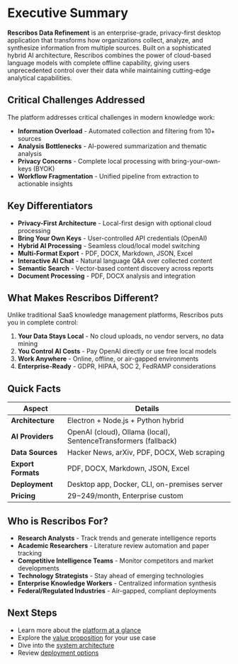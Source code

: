 # Executive Summary

**Rescribos Data Refinement** is an enterprise-grade, privacy-first desktop application that transforms how organizations collect, analyze, and synthesize information from multiple sources. Built on a sophisticated hybrid AI architecture, Rescribos combines the power of cloud-based language models with complete offline capability, giving users unprecedented control over their data while maintaining cutting-edge analytical capabilities.

## Critical Challenges Addressed

The platform addresses critical challenges in modern knowledge work:

- **Information Overload** - Automated collection and filtering from 10+ sources
- **Analysis Bottlenecks** - AI-powered summarization and thematic analysis
- **Privacy Concerns** - Complete local processing with bring-your-own-keys (BYOK)
- **Workflow Fragmentation** - Unified pipeline from extraction to actionable insights

## Key Differentiators

- **Privacy-First Architecture** - Local-first design with optional cloud processing
- **Bring Your Own Keys** - User-controlled API credentials (OpenAI)
- **Hybrid AI Processing** - Seamless cloud/local model switching
- **Multi-Format Export** - PDF, DOCX, Markdown, JSON, Excel
- **Interactive AI Chat** - Natural language Q&A over collected content
- **Semantic Search** - Vector-based content discovery across reports
- **Document Processing** - PDF, DOCX analysis and integration

## What Makes Rescribos Different?

Unlike traditional SaaS knowledge management platforms, Rescribos puts you in complete control:

1. **Your Data Stays Local** - No cloud uploads, no vendor servers, no data mining
2. **You Control AI Costs** - Pay OpenAI directly or use free local models
3. **Work Anywhere** - Online, offline, or air-gapped environments
4. **Enterprise-Ready** - GDPR, HIPAA, SOC 2, FedRAMP considerations

## Quick Facts

| Aspect | Details |
|--------|---------|
| **Architecture** | Electron + Node.js + Python hybrid |
| **AI Providers** | OpenAI (cloud), Ollama (local), SentenceTransformers (fallback) |
| **Data Sources** | Hacker News, arXiv, PDF, DOCX, Web scraping |
| **Export Formats** | PDF, DOCX, Markdown, JSON, Excel |
| **Deployment** | Desktop app, Docker, CLI, on-premises server |
| **Pricing** | $29-$249/month, Enterprise custom |

## Who is Rescribos For?

- **Research Analysts** - Track trends and generate intelligence reports
- **Academic Researchers** - Literature review automation and paper tracking
- **Competitive Intelligence Teams** - Monitor competitors and market developments
- **Technology Strategists** - Stay ahead of emerging technologies
- **Enterprise Knowledge Workers** - Centralized information synthesis
- **Federal/Regulated Industries** - Air-gapped, compliant deployments

## Next Steps

- Learn more about the [platform at a glance](at-a-glance.md)
- Explore the [value proposition](value-proposition.md) for your use case
- Dive into the [system architecture](../architecture/README.md)
- Review [deployment options](../deployment/README.md)
